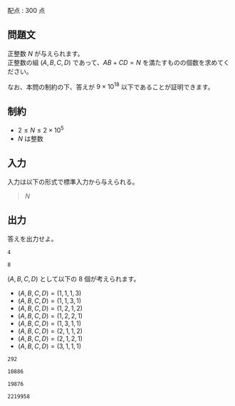 配点 : $300$ 点

## 問題文

正整数 $N$ が与えられます。<br>
正整数の組 $(A,B,C,D)$ であって、$AB + CD = N$ を満たすものの個数を求めてください。  

なお、本問の制約の下、答えが $9 \times 10^{18}$ 以下であることが証明できます。

## 制約

- $2 \leq N \leq 2 \times 10^5$
- $N$ は整数

## 入力

入力は以下の形式で標準入力から与えられる。

> $N$

## 出力

答えを出力せよ。

```input1
4
```

```output1
8
```

$(A,B,C,D)$ として以下の $8$ 個が考えられます。

- $(A,B,C,D)=(1,1,1,3)$
- $(A,B,C,D)=(1,1,3,1)$
- $(A,B,C,D)=(1,2,1,2)$
- $(A,B,C,D)=(1,2,2,1)$
- $(A,B,C,D)=(1,3,1,1)$
- $(A,B,C,D)=(2,1,1,2)$
- $(A,B,C,D)=(2,1,2,1)$
- $(A,B,C,D)=(3,1,1,1)$

```input2
292
```

```output2
10886
```

```input3
19876
```

```output3
2219958
```